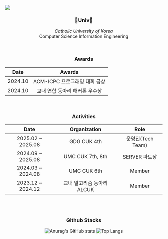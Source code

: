 <img src="https://capsule-render.vercel.app/api?type=slice&color=30A9DE&height=60&section=header" />

<div align=center>
  

<h3 align="center">🏫Univ🏫</h3>
<p align="center">
  <i>Catholic University of Korea</i>
  <br/>
  Computer Science Information Engineering
</p>
</div>


<br>

<div align=center>
  
###  Awards 
  
|Date|Awards|
|:-:|:-:|
|2024.10|ACM-ICPC 프로그래밍 대회 금상|
|2024.10|교내 연합 동아리 해커톤 우수상|

</div>

<br>


<div align=center>
  
###  Activities 
  
|Date|Organization|Role|
|:-:|:-:|:-:|
|2025.02 ~ 2025.08 |GDG CUK 4th|운영진(Tech Team)|
|2024.09 ~ 2025.08|UMC CUK 7th, 8th|SERVER 파트장|
|2024.03 ~ 2024.08|UMC CUK 6th|Member|
|2023.12 ~ 2024.12|교내 알고리즘 동아리 ALCUK|Member|


</div>

<br><br>

<div align=center>
  
###  Github Stacks 

  
![Anurag's GitHub stats](https://github-readme-stats.vercel.app/api?username=parkmineum&show_icons=true&theme=radical)
![Top Langs](https://github-readme-stats.vercel.app/api/top-langs/?username=parkmineum&theme=radical&layout=compact&hide=python)

</div>

